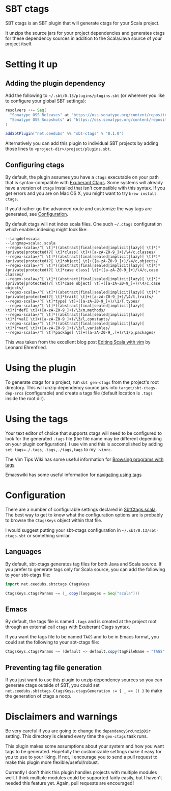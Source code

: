 # SBT ctags #
SBT ctags is an SBT plugin that will generate ctags for your Scala project.

It unzips the source jars for your project dependencies and generates ctags for these dependency sources in addition to the Scala/Java source of your project itself.

# Setting it up #
## Adding the plugin dependency ##
Add the following to `~/.sbt/0.13/plugins/plugins.sbt` (or wherever you like to configure your global SBT settings):
```scala
resolvers ++= Seq(
  "Sonatype OSS Releases" at "https://oss.sonatype.org/content/repositories/releases/",
  "Sonatype OSS Snapshots" at "https://oss.sonatype.org/content/repositories/snapshots/"
)

addSbtPlugin("net.ceedubs" %% "sbt-ctags" % "0.1.0")
```

Alternatively you can add this plugin to individual SBT projects by adding those lines to `<project-dir>/project/plugins.sbt`.

## Configuring ctags ##

By default, the plugin assumes you have a `ctags` executable on your path that is syntax-compatible with [Exuberant Ctags](http://ctags.sourceforge.net/). Some systems will already have a version of `ctags` installed that isn't compatible with this syntax. If you get errors and you are on Mac OS X, you might want to try `brew install ctags`.

If you'd rather go the advanced route and customize the way tags are generated, see [Configuration](#configuration).

By default ctags will not index scala files.  One such `~/.ctags` configuration which enables indexing might look like:

```shell
--langdef=scala
--langmap=scala:.scala
--regex-scala=/^[ \t]*((abstract|final|sealed|implicit|lazy)[ \t]*)*(private|protected)?[ \t]*class[ \t]+([a-zA-Z0-9_]+)/\4/c,classes/
--regex-scala=/^[ \t]*((abstract|final|sealed|implicit|lazy)[ \t]*)*(private|protected)?[ \t]*object[ \t]+([a-zA-Z0-9_]+)/\4/c,objects/
--regex-scala=/^[ \t]*((abstract|final|sealed|implicit|lazy)[ \t]*)*(private|protected)?[ \t]*case class[ \t]+([a-zA-Z0-9_]+)/\4/c,case classes/
--regex-scala=/^[ \t]*((abstract|final|sealed|implicit|lazy)[ \t]*)*(private|protected)?[ \t]*case object[ \t]+([a-zA-Z0-9_]+)/\4/c,case objects/
--regex-scala=/^[ \t]*((abstract|final|sealed|implicit|lazy)[ \t]*)*(private|protected)?[ \t]*trait[ \t]+([a-zA-Z0-9_]+)/\4/t,traits/
--regex-scala=/^[ \t]*type[ \t]+([a-zA-Z0-9_]+)/\1/T,types/
--regex-scala=/^[ \t]*((abstract|final|sealed|implicit|lazy)[ \t]*)*def[ \t]+([a-zA-Z0-9_]+)/\3/m,methods/
--regex-scala=/^[ \t]*((abstract|final|sealed|implicit|lazy)[ \t]*)*val[ \t]+([a-zA-Z0-9_]+)/\3/l,constants/
--regex-scala=/^[ \t]*((abstract|final|sealed|implicit|lazy)[ \t]*)*var[ \t]+([a-zA-Z0-9_]+)/\3/l,variables/
--regex-scala=/^[ \t]*package[ \t]+([a-zA-Z0-9_.]+)/\1/p,packages/
```

This was taken from the excellent blog post [Editing Scala with vim](http://leonard.io/blog/2013/04/editing-scala-with-vim/) by Leonard Ehrenfried.

# Using the plugin #

To generate ctags for a project, run `sbt gen-ctags` from the project's root directory. This will unzip dependency source jars into `target/sbt-ctags-dep-srcs` (configurable) and create a tags file (default location is `.tags` inside the root dir).

# Using the tags #
Your text editor of choice that supports ctags will need to be configured to look for the generated `.tags` file (the file name may be different depending on your plugin configuration). I use vim and this is accomplished by adding `set tags=./.tags,.tags,./tags,tags` to my `.vimrc`.

The Vim Tips Wiki has some useful information for [Browsing programs with tags](http://vim.wikia.com/wiki/Browsing_programs_with_tags)

Emacswiki has some useful information for [navigating using tags](http://www.emacswiki.org/emacs/EmacsTags)

# Configuration #
There are a number of configurable settings declared in [SbtCtags.scala](https://github.com/ceedubs/sbt-ctags/blob/master/src/main/scala/net/ceedubs/sbtctags/SbtCtags.scala). The best way to get to know what the configuration options are is probably to browse the `CtagsKeys` object within that file.

I would suggest putting your sbt-ctags configuration in `~/.sbt/0.13/sbt-ctags.sbt` or something similar.

## Languages ##

By default, sbt-ctags generates tag files for both Java and Scala source. If you prefer to generate tags only for Scala source, you can add the following to your sbt-ctags file:

```scala
import net.ceedubs.sbtctags.CtagsKeys

CtagsKeys.ctagsParams ~= (_.copy(languages = Seq("scala")))
```

## Emacs ##

By default, the tags file is named `.tags` and is created at the project root through an external call `ctags` with Exuberant Ctags syntax.

If you want the tags file to be named `TAGS` and to be in Emacs format, you could set the following to your sbt-ctags file:

```scala
CtagsKeys.ctagsParams ~= (default => default.copy(tagFileName = "TAGS", extraArgs = "-e" +: default.extraArgs))
```

## Preventing tag file generation

If you just want to use this plugin to unzip dependency sources so you can generate ctags outside of SBT, you could set `net.ceedubs.sbtctags.CtagsKeys.ctagsGeneration := { _ => () }` to make the generation of ctags a noop.

# Disclaimers and warnings #
Be very careful if you are going to change the `dependencySrcUnzipDir` setting. This directory is cleared every time the `gen-ctags` task runs.

This plugin makes some assumptions about your system and how you want tags to be generated. Hopefully the customizable settings make it easy for you to use to your liking. If not, I encourage you to send a pull request to make this plugin more flexible/useful/robust.

Currently I don't think this plugin handles projects with multiple modules well. I think multiple modules could be supported fairly easily, but I haven't needed this feature yet. Again, pull requests are encouraged!
